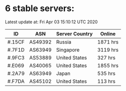 # 6 stable servers:

Latest update at: Fri Apr 03 15:10:12 UTC 2020

| ID | ASN | Server Country | Online |
| -- | --- | -------------- | ------ |
| #.15CF | AS49392 | Russia | 1871 hrs |
| #.7F1D | AS63949 | Singapore | 3119 hrs |
| #.9FC3 | AS53889 | United States | 327 hrs |
| #.E069 | AS40065 | United States | 1855 hrs |
| #.2A79 | AS63949 | Japan | 535 hrs |
| #.F7DA | AS45102 | United States | 113 hrs |

